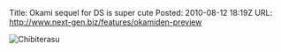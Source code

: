 Title: Okami sequel for DS is super cute
Posted: 2010-08-12 18:19Z
URL: http://www.next-gen.biz/features/okamiden-preview

![Chibiterasu](http://static.paulboxley.com/chibiterasu.png)
